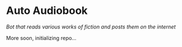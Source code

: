 # Auto Audiobook

*Bot that reads various works of fiction and posts them on the internet*

More soon, initializing repo...

